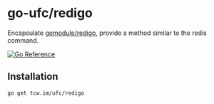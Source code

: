 # go-ufc/redigo

Encapsulate [gomodule/redigo](github.com/gomodule/redigo),
provide a method similar to the redis command.

[![Go Reference](https://pkg.go.dev/badge/tcw.im/ufc/redigo.svg)](https://pkg.go.dev/tcw.im/ufc/redigo)

## Installation

```bash
go get tcw.im/ufc/redigo
```
